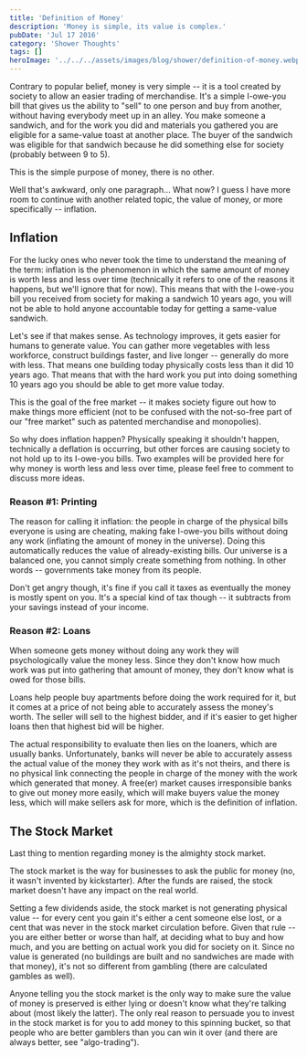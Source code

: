 ```yaml
---
title: 'Definition of Money'
description: 'Money is simple, its value is complex.'
pubDate: 'Jul 17 2016'
category: 'Shower Thoughts'
tags: []
heroImage: '../../../assets/images/blog/shower/definition-of-money.webp'
---
```


Contrary to popular belief, money is very simple -- it is a tool created by society to allow an easier trading of merchandise.
It's a simple I-owe-you bill that gives us the ability to "sell" to one person and buy from another, without having everybody meet up in an alley.
You make someone a sandwich, and for the work you did and materials you gathered you are eligible for a same-value toast at another place.
The buyer of the sandwich was eligible for that sandwich because he did something else for society (probably between 9 to 5).

This is the simple purpose of money, there is no other.

Well that's awkward, only one paragraph... What now?
I guess I have more room to continue with another related topic, the value of money, or more specifically -- inflation.

## Inflation

For the lucky ones who never took the time to understand the meaning of the term: inflation is the phenomenon in which the same amount of money is worth less and less over time (technically it refers to one of the reasons it happens, but we'll ignore that for now).
This means that with the I-owe-you bill you received from society for making a sandwich 10 years ago, you will not be able to hold anyone accountable today for getting a same-value sandwich.

Let's see if that makes sense.
As technology improves, it gets easier for humans to generate value.
You can gather more vegetables with less workforce, construct buildings faster, and live longer -- generally do more with less.
That means one building today physically costs less than it did 10 years ago.
That means that with the hard work you put into doing something 10 years ago you should be able to get more value today.

This is the goal of the free market -- it makes society figure out how to make things more efficient (not to be confused with the not-so-free part of our "free market" such as patented merchandise and monopolies).

So why does inflation happen?
Physically speaking it shouldn't happen, technically a deflation is occurring, but other forces are causing society to not hold up to its I-owe-you bills.
Two examples will be provided here for why money is worth less and less over time, please feel free to comment to discuss more ideas.

### Reason #1: Printing

The reason for calling it inflation: the people in charge of the physical bills everyone is using are cheating, making fake I-owe-you bills without doing any work (inflating the amount of money in the universe).
Doing this automatically reduces the value of already-existing bills.
Our universe is a balanced one, you cannot simply create something from nothing.
In other words -- governments take money from its people.

Don't get angry though, it's fine if you call it taxes as eventually the money is mostly spent on you.
It's a special kind of tax though -- it subtracts from your savings instead of your income.

### Reason #2: Loans

When someone gets money without doing any work they will psychologically value the money less.
Since they don't know how much work was put into gathering that amount of money, they don't know what is owed for those bills.

Loans help people buy apartments before doing the work required for it, but it comes at a price of not being able to accurately assess the money's worth.
The seller will sell to the highest bidder, and if it's easier to get higher loans then that highest bid will be higher.

The actual responsibility to evaluate then lies on the loaners, which are usually banks.
Unfortunately, banks will never be able to accurately assess the actual value of the money they work with as it's not theirs, and there is no physical link connecting the people in charge of the money with the work which generated that money.
A free(er) market causes irresponsible banks to give out money more easily, which will make buyers value the money less, which will make sellers ask for more, which is the definition of inflation.

## The Stock Market

Last thing to mention regarding money is the almighty stock market.

The stock market is the way for businesses to ask the public for money (no, it wasn't invented by kickstarter).
After the funds are raised, the stock market doesn't have any impact on the real world.

Setting a few dividends aside, the stock market is not generating physical value -- for every cent you gain it's either a cent someone else lost, or a cent that was never in the stock market circulation before.
Given that rule -- you are either better or worse than half, at deciding what to buy and how much, and you are betting on actual work you did for society on it.
Since no value is generated (no buildings are built and no sandwiches are made with that money), it's not so different from gambling (there are calculated gambles as well).

Anyone telling you the stock market is the only way to make sure the value of money is preserved is either lying or doesn't know what they're talking about (most likely the latter).
The only real reason to persuade you to invest in the stock market is for you to add money to this spinning bucket, so that people who are better gamblers than you can win it over (and there are always better, see "algo-trading").
